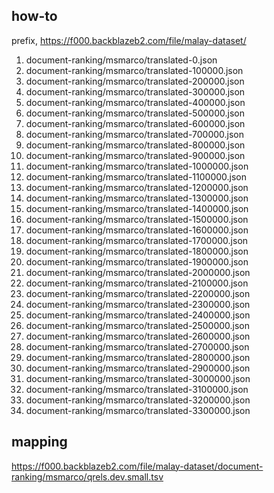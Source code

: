 ## how-to

prefix, https://f000.backblazeb2.com/file/malay-dataset/

1. document-ranking/msmarco/translated-0.json
2. document-ranking/msmarco/translated-100000.json
3. document-ranking/msmarco/translated-200000.json
4. document-ranking/msmarco/translated-300000.json
5. document-ranking/msmarco/translated-400000.json
6. document-ranking/msmarco/translated-500000.json
7. document-ranking/msmarco/translated-600000.json
8. document-ranking/msmarco/translated-700000.json
9. document-ranking/msmarco/translated-800000.json
10. document-ranking/msmarco/translated-900000.json
11. document-ranking/msmarco/translated-1000000.json
12. document-ranking/msmarco/translated-1100000.json
13. document-ranking/msmarco/translated-1200000.json
14. document-ranking/msmarco/translated-1300000.json
15. document-ranking/msmarco/translated-1400000.json
16. document-ranking/msmarco/translated-1500000.json
17. document-ranking/msmarco/translated-1600000.json
18. document-ranking/msmarco/translated-1700000.json
19. document-ranking/msmarco/translated-1800000.json
20. document-ranking/msmarco/translated-1900000.json
21. document-ranking/msmarco/translated-2000000.json
22. document-ranking/msmarco/translated-2100000.json
23. document-ranking/msmarco/translated-2200000.json
24. document-ranking/msmarco/translated-2300000.json
25. document-ranking/msmarco/translated-2400000.json
26. document-ranking/msmarco/translated-2500000.json
27. document-ranking/msmarco/translated-2600000.json
28. document-ranking/msmarco/translated-2700000.json
29. document-ranking/msmarco/translated-2800000.json
30. document-ranking/msmarco/translated-2900000.json
31. document-ranking/msmarco/translated-3000000.json
32. document-ranking/msmarco/translated-3100000.json
33. document-ranking/msmarco/translated-3200000.json
34. document-ranking/msmarco/translated-3300000.json

## mapping

https://f000.backblazeb2.com/file/malay-dataset/document-ranking/msmarco/qrels.dev.small.tsv